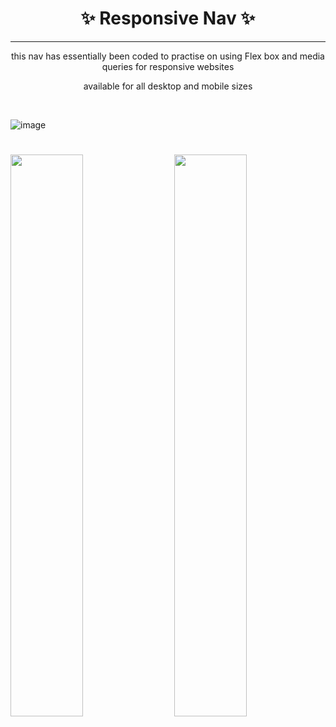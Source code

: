 <h1 align='center'>✨ Responsive Nav ✨</h1>
<hr>

<p align='center'> this nav has essentially been coded to practise on using Flex box and media queries for responsive websites</p>
<p align='center'> available for all desktop and mobile sizes</p>

<br>

![image](https://user-images.githubusercontent.com/89279264/182356529-35db8ef3-e2eb-4bef-b590-efaa681fb1e5.png)


<h1>
<img width='48%' src='https://user-images.githubusercontent.com/89279264/182358609-fe75a71b-db71-4c86-940f-b8ed90f99027.png'>
<img width='48%' align='right' src='https://user-images.githubusercontent.com/89279264/182358689-77903274-97b4-474a-88c7-f2221d13e85c.png'>

